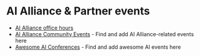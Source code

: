 # AI Alliance & Partner events

- [AI Alliance office hours](office-hours/README.md)
- [AI Alliance Community Events](community-events.md) - Find and add AI Alliance-related events here
- [Awesome AI Conferences](awesome-ai-conferences.md) - Find and add awesome AI events here

